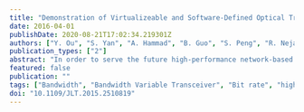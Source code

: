 ```yaml
---
title: "Demonstration of Virtualizeable and Software-Defined Optical Transceiver"
date: 2016-04-01
publishDate: 2020-08-21T17:02:34.219301Z
authors: ["Y. Ou", "S. Yan", "A. Hammad", "B. Guo", "S. Peng", "R. Nejabati", "D. Simeonidou"]
publication_types: ["2"]
abstract: "In order to serve the future high-performance network-based Internet applications, optical network virtualization is proposed to offer each application type a dedicated virtual optical network (VON). Virtualizeable bandwidth variable transceiver (V-BVT) is a key enabler in supporting the creation of multiple VONs. In this paper, we present a feasible V-BVT architecture that can be a part of a software-defined optical network. The proposed V-BVT has a novelty to offer independent operation, control, and management abilities to the clients or higher level network controllers. In addition, a specific V-BVT virtualization algorithm is proposed, in order to enable the efficient creation of multiple coexisting, but independent virtual transceivers that share the same V-BVT physical resources. The virtual transceiver can provide specific bit rate, subcarrier, modulation format, and a corresponding baud rate to each VON, based on the requirement of the VON demand, V-BVT resources availability, and optical network status. We further realize the proposed V-VBT architecture on an experimental platform with a software-defined network controller. The V-BVT resource allocation through the proposed virtualization algorithm is also performed using the extended OpenFlow protocol. The proposed and experimentally demonstrated V-BVT achieves independence in virtual transceivers control and management in the control plane, while maintaining the coexisting and isolation features in the physical layer."
featured: false
publication: ""
tags: ["Bandwidth", "Bandwidth Variable Transceiver", "Bit rate", "high-performance network-based Internet applications", "Internet", "modulation format", "OpenFlow", "Optical control", "Optical fiber networks", "Optical filters", "optical modulation", "Optical Transceiver Virtualization", "optical transceivers", "SDN", "software defined networking", "software-defined network controller", "software-defined optical network", "software-defined optical transceiver", "Transceivers", "V-BVT virtualization algorithm", "virtual optical network", "virtualisation", "Virtualization", "virtualizeable bandwidth variable transceiver"]
doi: "10.1109/JLT.2015.2510819"
---
```


